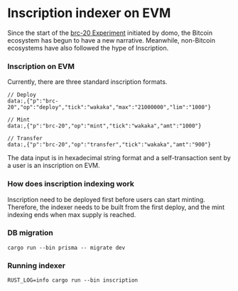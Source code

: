 # Inscription indexer on EVM

Since the start of the [brc-20 Experiment](https://domo-2.gitbook.io/brc-20-experiment/) initiated by domo, the Bitcoin ecosystem has begun to have a new narrative. Meanwhile, non-Bitcoin ecosystems have also followed the hype of Inscription.


### Inscription on EVM

Currently, there are three standard inscription formats. 

```
// Deploy
data:,{"p":"brc-20","op":"deploy","tick":"wakaka","max":"21000000","lim":"1000"}

// Mint
data:,{"p":"brc-20","op":"mint","tick":"wakaka","amt":"1000"}

// Transfer
data:,{"p":"brc-20","op":"transfer","tick":"wakaka","amt":"900"}
```

The data input is in hexadecimal string format and a self-transaction sent by a user is an inscription on EVM.


### How does inscription indexing work
Inscription need to be deployed first before users can start minting. Therefore, the indexer needs to be built from the first deploy, and the mint indexing ends when max supply is reached.

### DB migration

```
cargo run --bin prisma -- migrate dev
```

### Running indexer

```
RUST_LOG=info cargo run --bin inscription
```
